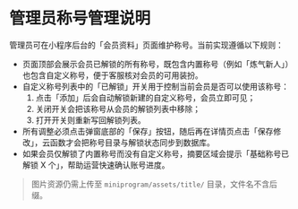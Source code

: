 # 管理员称号管理说明

管理员可在小程序后台的「会员资料」页面维护称号。当前实现遵循以下规则：

- 页面顶部会展示会员已解锁的所有称号，既包含内置称号（例如「炼气新人」）也包含自定义称号，便于客服核对会员的可用装扮。
- 自定义称号列表中的「已解锁」开关用于控制当前会员是否可以使用该称号：
  1. 点击「添加」后会自动解锁新建的自定义称号，会员立即可见；
  2. 关闭开关会把该称号从会员的解锁列表中移除；
  3. 打开开关则重新写回解锁列表。
- 所有调整必须点击弹窗底部的「保存」按钮，随后再在详情页点击「保存修改」，云函数才会把称号目录与解锁状态同步到数据库。
- 如果会员仅解锁了内置称号而没有自定义称号，摘要区域会提示「基础称号已解锁 X 个」，帮助运营快速确认账号进度。

> 图片资源仍需上传至 `miniprogram/assets/title/` 目录，文件名不含后缀。

